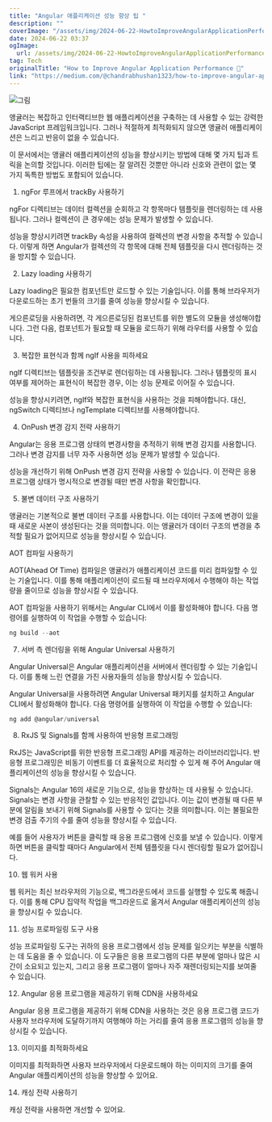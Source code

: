 ```yaml
---
title: "Angular 애플리케이션 성능 향상 팁 "
description: ""
coverImage: "/assets/img/2024-06-22-HowtoImproveAngularApplicationPerformance_0.png"
date: 2024-06-22 03:37
ogImage: 
  url: /assets/img/2024-06-22-HowtoImproveAngularApplicationPerformance_0.png
tag: Tech
originalTitle: "How to Improve Angular Application Performance 🚀"
link: "https://medium.com/@chandrabhushan1323/how-to-improve-angular-application-performance-fadde3890e71"
---
```



![그림](/assets/img/2024-06-22-HowtoImproveAngularApplicationPerformance_0.png)

앵귤러는 복잡하고 인터랙티브한 웹 애플리케이션을 구축하는 데 사용할 수 있는 강력한 JavaScript 프레임워크입니다. 그러나 적절하게 최적화되지 않으면 앵귤러 애플리케이션은 느리고 반응이 없을 수 있습니다.

이 문서에서는 앵귤러 애플리케이션의 성능을 향상시키는 방법에 대해 몇 가지 팁과 트릭을 논의할 것입니다. 이러한 팁에는 잘 알려진 것뿐만 아니라 신호와 관련이 없는 몇 가지 독특한 방법도 포함되어 있습니다.

1. ngFor 루프에서 trackBy 사용하기

<div class="content-ad"></div>

ngFor 디렉티브는 데이터 컬렉션을 순회하고 각 항목마다 템플릿을 렌더링하는 데 사용됩니다. 그러나 컬렉션이 큰 경우에는 성능 문제가 발생할 수 있습니다.

성능을 향상시키려면 trackBy 속성을 사용하여 컬렉션의 변경 사항을 추적할 수 있습니다. 이렇게 하면 Angular가 컬렉션의 각 항목에 대해 전체 템플릿을 다시 렌더링하는 것을 방지할 수 있습니다.

2. Lazy loading 사용하기

Lazy loading은 필요한 컴포넌트만 로드할 수 있는 기술입니다. 이를 통해 브라우저가 다운로드하는 초기 번들의 크기를 줄여 성능을 향상시킬 수 있습니다.

<div class="content-ad"></div>

게으른로딩을 사용하려면, 각 게으른로딩된 컴포넌트를 위한 별도의 모듈을 생성해야합니다. 그런 다음, 컴포넌트가 필요할 때 모듈을 로드하기 위해 라우터를 사용할 수 있습니다.

3. 복잡한 표현식과 함께 ngIf 사용을 피하세요

ngIf 디렉티브는 템플릿을 조건부로 렌더링하는 데 사용됩니다. 그러나 템플릿의 표시 여부를 제어하는 표현식이 복잡한 경우, 이는 성능 문제로 이어질 수 있습니다.

성능을 향상시키려면, ngIf와 복잡한 표현식을 사용하는 것을 피해야합니다. 대신, ngSwitch 디렉티브나 ngTemplate 디렉티브를 사용해야합니다.

<div class="content-ad"></div>

4. OnPush 변경 감지 전략 사용하기

Angular는 응용 프로그램 상태의 변경사항을 추적하기 위해 변경 감지를 사용합니다. 그러나 변경 감지를 너무 자주 사용하면 성능 문제가 발생할 수 있습니다.

성능을 개선하기 위해 OnPush 변경 감지 전략을 사용할 수 있습니다. 이 전략은 응용 프로그램 상태가 명시적으로 변경될 때만 변경 사항을 확인합니다.

5. 불변 데이터 구조 사용하기

<div class="content-ad"></div>

앵귤러는 기본적으로 불변 데이터 구조를 사용합니다. 이는 데이터 구조에 변경이 있을 때 새로운 사본이 생성된다는 것을 의미합니다. 이는 앵귤러가 데이터 구조의 변경을 추적할 필요가 없어지므로 성능을 향상시킬 수 있습니다.

AOT 컴파일 사용하기

AOT(Ahead Of Time) 컴파일은 앵귤러가 애플리케이션 코드를 미리 컴파일할 수 있는 기술입니다. 이를 통해 애플리케이션이 로드될 때 브라우저에서 수행해야 하는 작업량을 줄이므로 성능을 향상시킬 수 있습니다.

AOT 컴파일을 사용하기 위해서는 Angular CLI에서 이를 활성화해야 합니다. 다음 명령어를 실행하여 이 작업을 수행할 수 있습니다:

<div class="content-ad"></div>

```js
ng build --aot
```

7. 서버 측 렌더링을 위해 Angular Universal 사용하기

Angular Universal은 Angular 애플리케이션을 서버에서 렌더링할 수 있는 기술입니다. 이를 통해 느린 연결을 가진 사용자들의 성능을 향상시킬 수 있습니다.

Angular Universal을 사용하려면 Angular Universal 패키지를 설치하고 Angular CLI에서 활성화해야 합니다. 다음 명령어를 실행하여 이 작업을 수행할 수 있습니다:

<div class="content-ad"></div>

```js
ng add @angular/universal
```

8. RxJS 및 Signals를 함께 사용하여 반응형 프로그래밍

RxJS는 JavaScript를 위한 반응형 프로그래밍 API를 제공하는 라이브러리입니다. 반응형 프로그래밍은 비동기 이벤트를 더 효율적으로 처리할 수 있게 해 주어 Angular 애플리케이션의 성능을 향상시킬 수 있습니다.

Signals는 Angular 16의 새로운 기능으로, 성능을 향상하는 데 사용될 수 있습니다. Signals는 변경 사항을 관찰할 수 있는 반응적인 값입니다. 이는 값이 변경될 때 다른 부분에 알림을 보내기 위해 Signals를 사용할 수 있다는 것을 의미합니다. 이는 불필요한 변경 검출 주기의 수를 줄여 성능을 향상시킬 수 있습니다.

<div class="content-ad"></div>

예를 들어 사용자가 버튼을 클릭할 때 응용 프로그램에 신호를 보낼 수 있습니다. 이렇게 하면 버튼을 클릭할 때마다 Angular에서 전체 템플릿을 다시 렌더링할 필요가 없어집니다.

10. 웹 워커 사용

웹 워커는 최신 브라우저의 기능으로, 백그라운드에서 코드를 실행할 수 있도록 해줍니다. 이를 통해 CPU 집약적 작업을 백그라운드로 옮겨서 Angular 애플리케이션의 성능을 향상시킬 수 있습니다.

11. 성능 프로파일링 도구 사용

<div class="content-ad"></div>

성능 프로파일링 도구는 귀하의 응용 프로그램에서 성능 문제를 일으키는 부분을 식별하는 데 도움을 줄 수 있습니다. 이 도구들은 응용 프로그램의 다른 부분에 얼마나 많은 시간이 소요되고 있는지, 그리고 응용 프로그램이 얼마나 자주 재렌더링되는지를 보여줄 수 있습니다.

12. Angular 응용 프로그램을 제공하기 위해 CDN을 사용하세요

Angular 응용 프로그램을 제공하기 위해 CDN을 사용하는 것은 응용 프로그램 코드가 사용자 브라우저에 도달하기까지 여행해야 하는 거리를 줄여 응용 프로그램의 성능을 향상시킬 수 있습니다.

13. 이미지를 최적화하세요

<div class="content-ad"></div>

이미지를 최적화하면 사용자 브라우저에서 다운로드해야 하는 이미지의 크기를 줄여 Angular 애플리케이션의 성능을 향상할 수 있어요.

14. 캐싱 전략 사용하기

캐싱 전략을 사용하면 개선할 수 있어요.